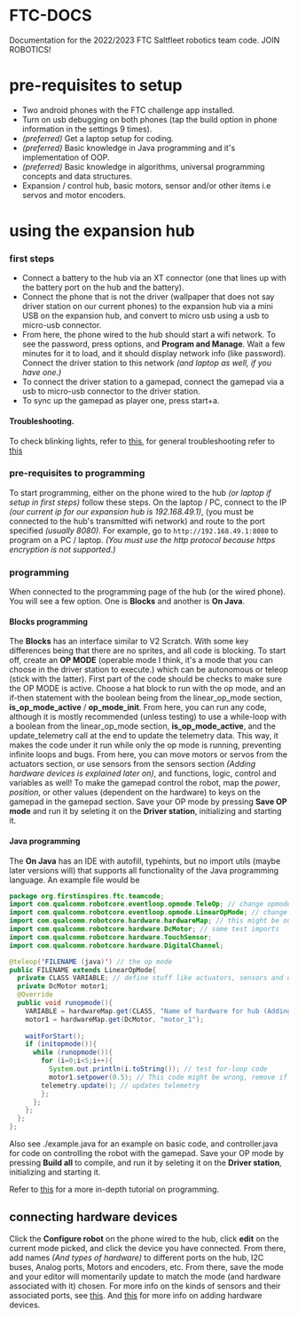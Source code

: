 # FTC-DOCS
Documentation for the 2022/2023 FTC Saltfleet robotics team code.
JOIN ROBOTICS!
# pre-requisites to setup
* Two android phones with the FTC challenge app installed.
* Turn on usb debugging on both phones (tap the build option in phone information in the settings 9 times).
* *(preferred)* Get a laptop setup for coding.
* *(preferred)* Basic knowledge in Java programming and it's implementation of OOP.
* *(preferred)* Basic knowledge in algorithms, universal programming concepts and data structures.
* Expansion / control hub, basic motors, sensor and/or other items i.e servos and motor encoders.
# using the expansion hub
### first steps
  - Connect a battery to the hub via an XT connector (one that lines up with the battery port on the hub and the battery).
  - Connect the phone that is not the driver (wallpaper that does not say driver station on our current phones) to the expansion hub via a mini USB on the expansion hub, and convert to micro usb using a usb to micro-usb connector.
  - From here, the phone wired to the hub should start a wifi network. To see the password, press options, and **Program and Manage**. Wait a few minutes for it to load, and it should display network info (like password). Connect the driver station to this network *(and laptop as well, if you have one.)*
  - To connect the driver station to a gamepad, connect the gamepad via a usb to micro-usb connector to the driver station.
  - To sync up the gamepad as player one, press start+a.
#### Troubleshooting.
To check blinking lights, refer to [this](https://docs.revrobotics.com/duo-control/troubleshooting-the-control-system/led-blink-codes), for general troubleshooting refer to [this](https://docs.revrobotics.com/duo-control/troubleshooting-the-control-system/troubleshooting-the-control-system)
### pre-requisites to programming
To start programming, either on the phone wired to the hub *(or laptop if setup in first steps)* follow these steps.
On the laptop / PC, connect to the IP *(our current ip for our expansion  hub is 192.168.49.1)*, (you must be connected to the hub's transmitted wifi network) and route to the port specified *(usually 8080)*. For example, go to `http://192.168.49.1:8080` to program on a PC / laptop. *(You must use the http protocol because https encryption is not supported.)*
### programming
When connected to the programming page of the hub (or the wired phone). You will see a few option. One is **Blocks** and another is **On Java**.
#### Blocks programming
  The **Blocks** has an interface similar to V2 Scratch. With some key differences being that there are no sprites, and all code is blocking.
  To start off, create an **OP MODE** (operable mode I think, it's a mode that you can choose in the driver station to execute.) which can be autonomous or teleop (stick with the latter).
  First part of the code should be checks to make sure the OP MODE is active. Choose a hat block to run with the op mode, and an if-then statement with the boolean being from the linear_op_mode section, **is_op_mode_active** / **op_mode_init**.
  From here, you can run any code, although it is mostly recommended (unless testing) to use a while-loop with a boolean from the linear_op_mode section, **is_op_mode_active**, and the update_telemetry call at the end to update the telemetry data.
  This way, it makes the code under it run while only the op mode is running, preventing infinite loops and bugs.
  From here, you can move motors or servos from the actuators section, or use sensors from the sensors section *(Adding hardware devices is explained later on)*, and functions, logic, control and variables as well!
  To make the gamepad control the robot, map the *power*, *position*, or other values (dependent on the hardware) to keys on the gamepad in the gamepad section.
  Save your OP mode by pressing **Save OP mode** and run it by seleting it on the **Driver station**, initializing and starting it.
#### Java programming
  The **On Java** has an IDE with autofill, typehints, but no import utils (maybe later versions will) that supports all functionality of the Java programming language.
  An example file would be
  ```java
  package org.firstinspires.ftc.teamcode;
  import com.qualcomm.robotcore.eventloop.opmode.TeleOp; // change opmode based on what you want
  import com.qualcomm.robotcore.eventloop.opmode.LinearOpMode; // change opmode based on what you want
  import com.qualcomm.robotcore.hardware.hardwareMap; // this might be outdated, remove if it errors
  import com.qualcomm.robotcore.hardware.DcMotor; // some test imports
  import com.qualcomm.robotcore.hardware.TouchSensor;
  import com.qualcomm.robotcore.hardware.DigitalChannel;
  
  @teleop('FILENAME (java)') // the op mode
  public FILENAME extends LinearOpMode{
    private CLASS VARIABLE; // define stuff like actuators, sensors and other hardware for the class here
    private DcMotor motor1;
    @Override
    public void runopmode(){
      VARIABLE = hardwareMap.get(CLASS, "Name of hardware for hub (Adding hardware devices is explained later on)");
      motor1 = hardwareMap.get(DcMotor, "motor_1");
      
      waitForStart();
      if (initopmode()){
        while (runopmode()){
          for (i=0;i<5;i++){
            System.out.println(i.toString()); // test for-loop code
            motor1.setpower(0.5); // This code might be wrong, remove if so
          telemetry.update(); // updates telemetry
          };
        };
      };
    };  
};
  ```
  Also see ./example.java for an example on basic code, and controller.java for code on controlling the robot with the gamepad.
  Save your OP mode by pressing **Build all** to compile, and run it by seleting it on the **Driver station**, initializing and starting it.

Refer to [this](https://docs.revrobotics.com/duo-control/programming/hello-robot-introduction-to-programming) for a more in-depth tutorial on programming.
## connecting hardware devices
Click the **Configure robot** on the phone wired to the hub, click **edit** on the current mode picked, and click the device you have connected. From there, add names *(And types of hardware)* to different ports on the hub, I2C buses, Analog ports, Motors and encoders, etc.
From there, save the mode and your editor will momentarily update to match the mode (and hardware associated with it) chosen.
For more info on the kinds of sensors and their associated ports, see [this](https://docs.revrobotics.com/duo-control/sensors/intro-to-sensors).
And [this](https://docs.revrobotics.com/duo-control/adding-more-motors/adding-an-expansion-hub) for more info on adding hardware devices.
